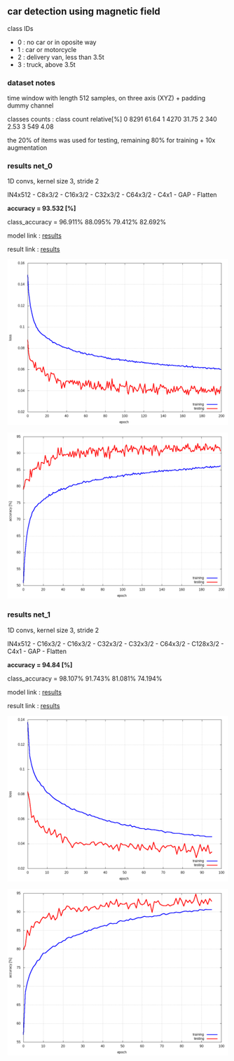 ## car detection using magnetic field

class IDs
- 0 : no car or in oposite way
- 1 : car or motorcycle
- 2 : delivery van, less than 3.5t
- 3 : truck, above 3.5t


### dataset notes
time window with length 512 samples, on three axis (XYZ) + padding dummy channel

classes counts : 
class		count		relative[%]
0 		 8291 		 61.64
1 		 4270 		 31.75
2 		 340 		 2.53
3 		 549 		 4.08

the 20% of items was used for testing, remaining 80% for training + 10x augmentation

### results net_0

1D convs, kernel size 3, stride 2

IN4x512 - C8x3/2 - C16x3/2 - C32x3/2 - C64x3/2 - C4x1 - GAP - Flatten

**accuracy   = 93.532 [%]**

class_accuracy = 96.911%   88.095%   79.412%   82.692%   

model link : [results](models/magnetometer_net_0/model.py)

result link : [results](models/magnetometer_net_0/result)

![](models/magnetometer_net_0/result/loss_progress.png)

![](models/magnetometer_net_0/result/accuracy_progress.png)




### results net_1

1D convs, kernel size 3, stride 2

IN4x512 - C16x3/2 - C16x3/2 - C32x3/2 - C32x3/2 - C64x3/2 - C128x3/2 - C4x1 - GAP - Flatten

**accuracy   = 94.84 [%]**

class_accuracy = 98.107%   91.743%   81.081%   74.194%   

model link : [results](models/magnetometer_net_1/model.py)

result link : [results](models/magnetometer_net_1/result)

![](models/magnetometer_net_1/result/loss_progress.png)

![](models/magnetometer_net_1/result/accuracy_progress.png)

